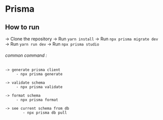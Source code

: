 # Prisma

## How to run

-> Clone the repository
-> Run `yarn install`
-> Run `npx prisma migrate dev`
-> Run `yarn run dev`
-> Run `npx prisma studio`

###### common command :

    -> generate prisma client
         - npx prisma generate

    -> validate schema
         - npx prisma validate

    -> format schema
         - npx prisma format

    -> see current schema from db
            - npx prisma db pull
